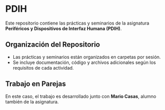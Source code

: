 # PDIH

Este repositorio contiene las prácticas y seminarios de la asignatura **Periféricos y Dispositivos de Interfaz Humana (PDIH)**.

## Organización del Repositorio
- Las prácticas y seminarios están organizados en carpetas por sesión.
- Se incluye documentación, código y archivos adicionales según los requisitos de cada actividad.

## Trabajo en Parejas
En este caso, el trabajo es desarrollado junto con **Mario Casas**, alumno también de la asignatura.